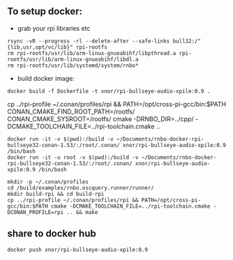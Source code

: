 ## To setup docker:
* grab your rpi libraries etc
```shell
rsync -vR --progress -rl --delete-after --safe-links bull32:/"{lib,usr,opt/vc/lib}" rpi-rootfs
rm rpi-rootfs/usr/lib/arm-linux-gnueabihf/libpthread.a rpi-rootfs/usr/lib/arm-linux-gnueabihf/libdl.a
rm rpi-rootfs/usr/lib/systemd/system/rnbo*
```
* build docker image:
```shell
docker build -f Dockerfile -t xnor/rpi-bullseye-audio-xpile:0.9 .
```

cp ../rpi-profile ~/.conan/profiles/rpi && PATH=/opt/cross-pi-gcc/bin:$PATH CONAN_CMAKE_FIND_ROOT_PATH=/rootfs/ CONAN_CMAKE_SYSROOT=/rootfs/ cmake -DRNBO_DIR=../cpp/ -DCMAKE_TOOLCHAIN_FILE=../rpi-toolchain.cmake ..


```shell
docker run -it -v $(pwd):/build -v ~/Documents/rnbo-docker-rpi-bullseye32-conan-1.53/:/root/.conan/ xnor/rpi-bullseye-audio-xpile:0.9 /bin/bash
docker run -it -u root -v $(pwd):/build -v ~/Documents/rnbo-docker-rpi-bullseye32-conan-1.53/:/root/.conan/ xnor/rpi-bullseye-audio-xpile:0.9 /bin/bash
```

```shell
mkdir -p ~/.conan/profiles
cd /build/examples/rnbo.oscquery.runner/runner/
mkdir build-rpi && cd build-rpi
cp ../rpi-profile ~/.conan/profiles/rpi && PATH=/opt/cross-pi-gcc/bin:$PATH cmake -DCMAKE_TOOLCHAIN_FILE=../rpi-toolchain.cmake -DCONAN_PROFILE=rpi .. && make
```

## share to docker hub
```shell
docker push xnor/rpi-bullseye-audio-xpile:0.9
```

